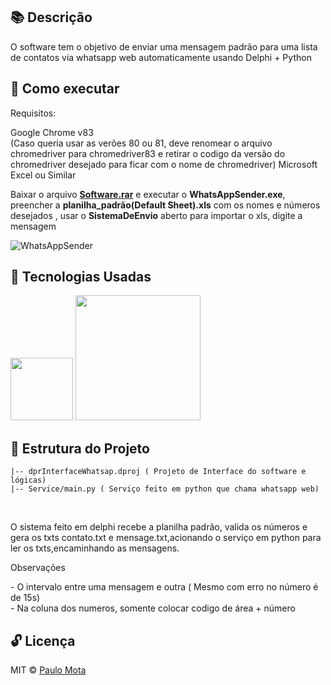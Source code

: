 ## 📚  Descrição 

O software tem o objetivo de enviar uma mensagem padrão para uma lista de contatos via whatsapp web automaticamente usando Delphi + Python

## 📢 Como executar

Requisitos:

Google Chrome v83 <br> (Caso queria usar as verões 80 ou 81, deve renomear o arquivo chromedriver para chromedriver83 e retirar o codigo da versão do chromedriver desejado para ficar com o nome de chromedriver)
Microsoft Excel ou Similar<br>

Baixar o arquivo <a href ="https://github.com/paulowiz/envioMensagensWhatsAppProject/blob/feature/countryCode/Software.rar"><b>Software.rar</b></a> e executar o <b>WhatsAppSender.exe</b>, preencher a <b>planilha_padrão(Default Sheet).xls</b> com os nomes e números desejados , usar o <b>SistemaDeEnvio</b> aberto para importar o xls, digite a mensagem 

![WhatsAppSender](https://user-images.githubusercontent.com/18649504/83356376-2ad21e00-a33c-11ea-9bf8-b385c6c43861.gif)

## 🚀 Tecnologias Usadas 

<img src="https://user-images.githubusercontent.com/18649504/66262823-725cd600-e7be-11e9-9cea-ea14305079db.png" width = "100">

<img src="https://user-images.githubusercontent.com/18649504/82679757-bbfd1280-9c21-11ea-9502-fc5cad416018.png" width = "200">

## 📌 Estrutura do Projeto 
    |-- dprInterfaceWhatsap.dproj ( Projeto de Interface do software e lógicas)
    |-- Service/main.py ( Serviço feito em python que chama whatsapp web)
    
   <br>
   <p>O sistema feito em delphi recebe a planilha padrão, valida os números e gera os txts contato.txt e mensage.txt,acionando o serviço em python para ler os txts,encaminhando as mensagens.</p>
   <p>Observações</p>
   - O intervalo entre uma mensagem e outra ( Mesmo com erro no número é de 15s)<br> 
   - Na coluna dos numeros, somente colocar codigo de área + número

## 🔓 Licença 
MIT © [Paulo Mota](https://www.linkedin.com/in/paulo-mota-955218a2/)
